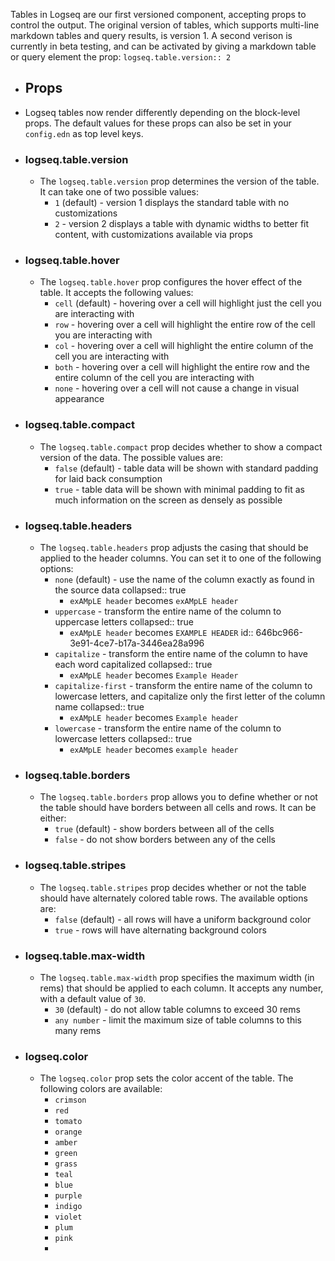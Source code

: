 Tables in Logseq are our first versioned component, accepting props to control the output. The original version of tables, which supports multi-line markdown tables and query results, is version 1. A second verison is currently in beta testing, and can be activated by giving a markdown table or query element the prop: `logseq.table.version:: 2`

- ## Props
- Logseq tables now render differently depending on the block-level props. The default values for these props can also be set in your `config.edn` as top level keys.
- ### logseq.table.version
	- The `logseq.table.version` prop determines the version of the table. It can take one of two possible values:
		- `1` (default) - version 1 displays the standard table with no customizations
		- `2` - version 2 displays a table with dynamic widths to better fit content, with customizations available via props
- ### logseq.table.hover
	- The `logseq.table.hover` prop configures the hover effect of the table. It accepts the following values:
		- `cell` (default) - hovering over a cell will highlight just the cell you are interacting with
		- `row` - hovering over a cell will highlight the entire row of the cell you are interacting with
		- `col` - hovering over a cell will highlight the entire column of the cell you are interacting with
		- `both` - hovering over a cell will highlight the entire row and the entire column of the cell you are interacting with
		- `none` - hovering over a cell will not cause a change in visual appearance
- ### logseq.table.compact
	- The `logseq.table.compact` prop decides whether to show a compact version of the data. The possible values are:
		- `false` (default) - table data will be shown with standard padding for laid back consumption
		- `true` - table data will be shown with minimal padding to fit as much information on the screen as densely as possible
- ### logseq.table.headers
	- The `logseq.table.headers` prop adjusts the casing that should be applied to the header columns. You can set it to one of the following options:
		- `none` (default) - use the name of the column exactly as found in the source data
		  collapsed:: true
			- `exAMpLE header` becomes `exAMpLE header`
		- `uppercase` - transform the entire name of the column to uppercase letters
		  collapsed:: true
			- `exAMpLE header` becomes `EXAMPLE HEADER`
			  id:: 646bc966-3e91-4ce7-b17a-3446ea28a996
		- `capitalize` - transform the entire name of the column to have each word capitalized
		  collapsed:: true
			- `exAMpLE header` becomes `Example Header`
		- `capitalize-first` - transform the entire name of the column to lowercase letters, and capitalize only the first letter of the column name
		  collapsed:: true
			- `exAMpLE header` becomes `Example header`
		- `lowercase` - transform the entire name of the column to lowercase letters
		  collapsed:: true
			- `exAMpLE header` becomes `example header`
- ### logseq.table.borders
	- The `logseq.table.borders` prop allows you to define whether or not the table should have borders between all cells and rows. It can be either:
		- `true` (default) - show borders between all of the cells
		- `false` - do not show borders between any of the cells
- ### logseq.table.stripes
	- The `logseq.table.stripes` prop decides whether or not the table should have alternately colored table rows. The available options are:
		- `false` (default) - all rows will have a uniform background color
		- `true` - rows will have alternating background colors
- ### logseq.table.max-width
	- The `logseq.table.max-width` prop specifies the maximum width (in rems) that should be applied to each column. It accepts any number, with a default value of `30`.
		- `30` (default) - do not allow table columns to exceed 30 rems
		- `any number` - limit the maximum size of table columns to this many rems
- ### logseq.color
	- The `logseq.color` prop sets the color accent of the table. The following colors are available:
		- `crimson`
		- `red`
		- `tomato`
		- `orange`
		- `amber`
		- `green`
		- `grass`
		- `teal`
		- `blue`
		- `purple`
		- `indigo`
		- `violet`
		- `plum`
		- `pink`
		-